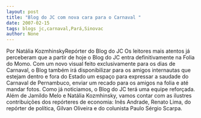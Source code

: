 ```yaml
---
layout: post
title: "Blog do JC com nova cara para o Carnaval "
date: 2007-02-15
tags: blogs jc,carnaval,Pará,Sinovac
author: None
---
```

Por Natália KozmhinskyRepórter do Blog do JC
Os leitores mais atentos já perceberam que&nbsp;a partir de hoje o Blog do JC entra definitivamente na Folia do Momo. Com um novo visual feito exclusivamente para os dias de Carnaval, o Blog também irá disponibilizar para os amigos internautas que estejam dentro e fora do Estado um espaço para expressar a saudade do Carnaval de Pernambuco,&nbsp;enviar um recado para os amigos na folia e até mandar fotos. 
Como já noticiamos, o Blog do JC terá uma equipe reforçada. Além de Jamildo Melo e&nbsp;Natália Kozmhinsky, vamos contar com as ilustres contribuições dos repórteres de economia: Inês Andrade, Renato Lima, do repórter de política, Gilvan Oliveira e do colunista Paulo Sérgio Scarpa.  